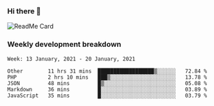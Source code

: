 ### Hi there 👋

<!--
**itzcy/itzcy** is a ✨ _special_ ✨ repository because its `README.md` (this file) appears on your GitHub profile.

Here are some ideas to get you started:

- 🔭 I’m currently working on ...
- 🌱 I’m currently learning ...
- 👯 I’m looking to collaborate on ...
- 🤔 I’m looking for help with ...
- 💬 Ask me about ...
- 📫 How to reach me: ...
- 😄 Pronouns: ...
- ⚡ Fun fact: ...
-->
![ReadMe Card](https://github-readme-stats.vercel.app/api?username=itzcy&show_icons=true&title_color=2d3198&icon_color=797cb8&text_color=24292e&bg_color=f6f8fa)

### Weekly development breakdown
<!--START_SECTION:waka-->
```text
Week: 13 January, 2021 - 20 January, 2021

Other        11 hrs 31 mins  ██████████████████▒░░░░░░   72.84 % 
PHP          2 hrs 10 mins   ███▒░░░░░░░░░░░░░░░░░░░░░   13.78 % 
JSON         48 mins         █▒░░░░░░░░░░░░░░░░░░░░░░░   05.08 % 
Markdown     36 mins         █░░░░░░░░░░░░░░░░░░░░░░░░   03.89 % 
JavaScript   35 mins         █░░░░░░░░░░░░░░░░░░░░░░░░   03.79 % 
```
<!--END_SECTION:waka-->
